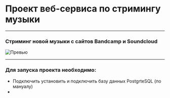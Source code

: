# Проект веб-сервиса по стримингу музыки
___________________________________________
### Стриминг новой музыки с сайтов Bandcamp и Soundcloud
![Превью](https://pp.userapi.com/c851132/v851132165/1284b1/58bhzTCdwvM.jpg)
______________________________________________________________________________
### Для запуска проекта необходимо:
- Подключить установить и подключить базу данных PostgrteSQL (по мануалу)
- 
